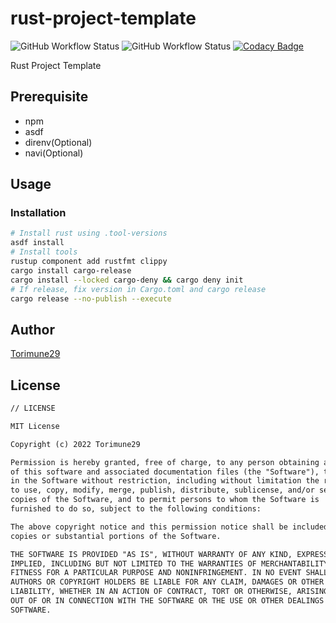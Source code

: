 # rust-project-template

<!-- editorconfig-checker-disable -->
![GitHub Workflow Status](https://img.shields.io/github/workflow/status/Torimune29/rust-project-template/CI?label=CI)
![GitHub Workflow Status](https://img.shields.io/github/workflow/status/Torimune29/rust-project-template/CD?label=CD)
[![Codacy Badge](https://app.codacy.com/project/badge/Grade/397fa9ad1fd64e089947b96118b1a87c)](https://www.codacy.com/gh/Torimune29/rust-project-template/dashboard?utm_source=github.com&amp;utm_medium=referral&amp;utm_content=Torimune29/rust-project-template&amp;utm_campaign=Badge_Grade)
<!-- editorconfig-checker-enable -->

Rust Project Template

## Prerequisite

* npm
* asdf
* direnv(Optional)
* navi(Optional)

## Usage

### Installation

```bash
# Install rust using .tool-versions
asdf install
# Install tools
rustup component add rustfmt clippy 
cargo install cargo-release
cargo install --locked cargo-deny && cargo deny init
# If release, fix version in Cargo.toml and cargo release
cargo release --no-publish --execute
```

## Author

[Torimune29](https://github.com/Torimune29)

## License

```txt
// LICENSE

MIT License

Copyright (c) 2022 Torimune29

Permission is hereby granted, free of charge, to any person obtaining a copy
of this software and associated documentation files (the "Software"), to deal
in the Software without restriction, including without limitation the rights
to use, copy, modify, merge, publish, distribute, sublicense, and/or sell
copies of the Software, and to permit persons to whom the Software is
furnished to do so, subject to the following conditions:

The above copyright notice and this permission notice shall be included in all
copies or substantial portions of the Software.

THE SOFTWARE IS PROVIDED "AS IS", WITHOUT WARRANTY OF ANY KIND, EXPRESS OR
IMPLIED, INCLUDING BUT NOT LIMITED TO THE WARRANTIES OF MERCHANTABILITY,
FITNESS FOR A PARTICULAR PURPOSE AND NONINFRINGEMENT. IN NO EVENT SHALL THE
AUTHORS OR COPYRIGHT HOLDERS BE LIABLE FOR ANY CLAIM, DAMAGES OR OTHER
LIABILITY, WHETHER IN AN ACTION OF CONTRACT, TORT OR OTHERWISE, ARISING FROM,
OUT OF OR IN CONNECTION WITH THE SOFTWARE OR THE USE OR OTHER DEALINGS IN THE
SOFTWARE.
```
